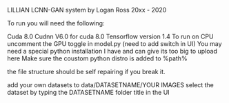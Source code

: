 LILLIAN LCNN-GAN system by Logan Ross 20xx - 2020

To run you will need the following:

Cuda 8.0
Cudnn V6.0 for cuda 8.0
Tensorflow version 1.4
To run on CPU uncomment the GPU toggle in model.py (need to add switch in UI)
You may need a special python installation I have and can give its too big to upload here
Make sure the coustom python distro is added to %path%

the file structure should be self repairing if you break it.

add your own datasets to data/DATASETNAME/YOUR IMAGES
select the dataset by typing the DATASETNAME folder title in the UI
